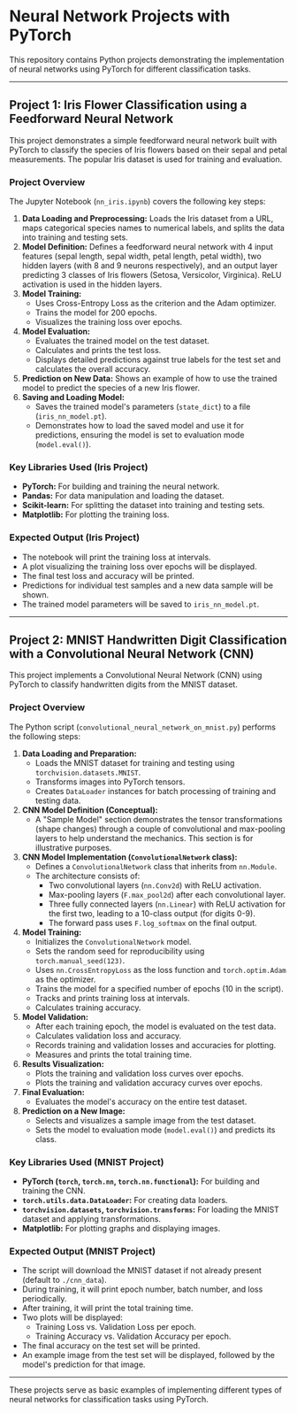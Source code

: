 # Neural Network Projects with PyTorch

This repository contains Python projects demonstrating the implementation of neural networks using PyTorch for different classification tasks.

---

## Project 1: Iris Flower Classification using a Feedforward Neural Network

This project demonstrates a simple feedforward neural network built with PyTorch to classify the species of Iris flowers based on their sepal and petal measurements. The popular Iris dataset is used for training and evaluation.

### Project Overview

The Jupyter Notebook (`nn_iris.ipynb`) covers the following key steps:
1.  **Data Loading and Preprocessing:** Loads the Iris dataset from a URL, maps categorical species names to numerical labels, and splits the data into training and testing sets.
2.  **Model Definition:** Defines a feedforward neural network with 4 input features (sepal length, sepal width, petal length, petal width), two hidden layers (with 8 and 9 neurons respectively), and an output layer predicting 3 classes of Iris flowers (Setosa, Versicolor, Virginica). ReLU activation is used in the hidden layers.
3.  **Model Training:**
    * Uses Cross-Entropy Loss as the criterion and the Adam optimizer.
    * Trains the model for 200 epochs.
    * Visualizes the training loss over epochs.
4.  **Model Evaluation:**
    * Evaluates the trained model on the test dataset.
    * Calculates and prints the test loss.
    * Displays detailed predictions against true labels for the test set and calculates the overall accuracy.
5.  **Prediction on New Data:** Shows an example of how to use the trained model to predict the species of a new Iris flower.
6.  **Saving and Loading Model:**
    * Saves the trained model's parameters (`state_dict`) to a file (`iris_nn_model.pt`).
    * Demonstrates how to load the saved model and use it for predictions, ensuring the model is set to evaluation mode (`model.eval()`).

### Key Libraries Used (Iris Project)

* **PyTorch:** For building and training the neural network.
* **Pandas:** For data manipulation and loading the dataset.
* **Scikit-learn:** For splitting the dataset into training and testing sets.
* **Matplotlib:** For plotting the training loss.

### Expected Output (Iris Project)

* The notebook will print the training loss at intervals.
* A plot visualizing the training loss over epochs will be displayed.
* The final test loss and accuracy will be printed.
* Predictions for individual test samples and a new data sample will be shown.
* The trained model parameters will be saved to `iris_nn_model.pt`.

---

## Project 2: MNIST Handwritten Digit Classification with a Convolutional Neural Network (CNN)

This project implements a Convolutional Neural Network (CNN) using PyTorch to classify handwritten digits from the MNIST dataset.

### Project Overview

The Python script (`convolutional_neural_network_on_mnist.py`) performs the following steps:

1.  **Data Loading and Preparation:**
    * Loads the MNIST dataset for training and testing using `torchvision.datasets.MNIST`.
    * Transforms images into PyTorch tensors.
    * Creates `DataLoader` instances for batch processing of training and testing data.
2.  **CNN Model Definition (Conceptual):**
    * A "Sample Model" section demonstrates the tensor transformations (shape changes) through a couple of convolutional and max-pooling layers to help understand the mechanics. This section is for illustrative purposes.
3.  **CNN Model Implementation (`ConvolutionalNetwork` class):**
    * Defines a `ConvolutionalNetwork` class that inherits from `nn.Module`.
    * The architecture consists of:
        * Two convolutional layers (`nn.Conv2d`) with ReLU activation.
        * Max-pooling layers (`F.max_pool2d`) after each convolutional layer.
        * Three fully connected layers (`nn.Linear`) with ReLU activation for the first two, leading to a 10-class output (for digits 0-9).
        * The forward pass uses `F.log_softmax` on the final output.
4.  **Model Training:**
    * Initializes the `ConvolutionalNetwork` model.
    * Sets the random seed for reproducibility using `torch.manual_seed(123)`.
    * Uses `nn.CrossEntropyLoss` as the loss function and `torch.optim.Adam` as the optimizer.
    * Trains the model for a specified number of epochs (10 in the script).
    * Tracks and prints training loss at intervals.
    * Calculates training accuracy.
5.  **Model Validation:**
    * After each training epoch, the model is evaluated on the test data.
    * Calculates validation loss and accuracy.
    * Records training and validation losses and accuracies for plotting.
    * Measures and prints the total training time.
6.  **Results Visualization:**
    * Plots the training and validation loss curves over epochs.
    * Plots the training and validation accuracy curves over epochs.
7.  **Final Evaluation:**
    * Evaluates the model's accuracy on the entire test dataset.
8.  **Prediction on a New Image:**
    * Selects and visualizes a sample image from the test dataset.
    * Sets the model to evaluation mode (`model.eval()`) and predicts its class.

### Key Libraries Used (MNIST Project)

* **PyTorch (`torch`, `torch.nn`, `torch.nn.functional`):** For building and training the CNN.
* **`torch.utils.data.DataLoader`:** For creating data loaders.
* **`torchvision.datasets`, `torchvision.transforms`:** For loading the MNIST dataset and applying transformations.
* **Matplotlib:** For plotting graphs and displaying images.

### Expected Output (MNIST Project)

* The script will download the MNIST dataset if not already present (default to `./cnn_data`).
* During training, it will print epoch number, batch number, and loss periodically.
* After training, it will print the total training time.
* Two plots will be displayed:
    * Training Loss vs. Validation Loss per epoch.
    * Training Accuracy vs. Validation Accuracy per epoch.
* The final accuracy on the test set will be printed.
* An example image from the test set will be displayed, followed by the model's prediction for that image.

---

These projects serve as basic examples of implementing different types of neural networks for classification tasks using PyTorch.
